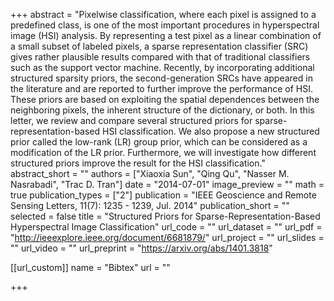 +++ 
abstract = "Pixelwise classification, where each pixel is assigned to a predefined class, is one of the most important 
procedures in hyperspectral image (HSI) analysis. By representing a test pixel as a linear combination of a small subset of 
labeled pixels, a sparse representation classifier (SRC) gives rather plausible results compared with that of traditional 
classifiers such as the support vector machine. Recently, by incorporating additional structured sparsity priors, the 
second-generation SRCs have appeared in the literature and are reported to further improve the performance of HSI. These 
priors are based on exploiting the spatial dependences between the neighboring pixels, the inherent structure of the 
dictionary, or both. In this letter, we review and compare several structured priors for sparse-representation-based 
HSI classification. We also propose a new structured prior called the low-rank (LR) group prior, which can be considered 
as a modification of the LR prior. Furthermore, we will investigate how different structured priors improve the result 
for the HSI classification." 
abstract_short = "" 
authors = ["Xiaoxia Sun", "Qing Qu", "Nasser M. Nasrabadi", "Trac D. Tran"] 
date = "2014-07-01" 
image_preview = "" 
math = true publication_types = ["2"] 
publication = "IEEE Geoscience and Remote Sensing Letters, 11(7): 1235 - 1239, Jul. 2014" 
publication_short = "" 
selected = false title = "Structured Priors for Sparse-Representation-Based Hyperspectral Image Classification" 
url_code = "" 
url_dataset = "" 
url_pdf = "http://ieeexplore.ieee.org/document/6681879/" 
url_project = "" 
url_slides = "" 
url_video = "" 
url_preprint = "https://arxiv.org/abs/1401.3818"

[[url_custom]] name = "Bibtex" url = ""

+++
